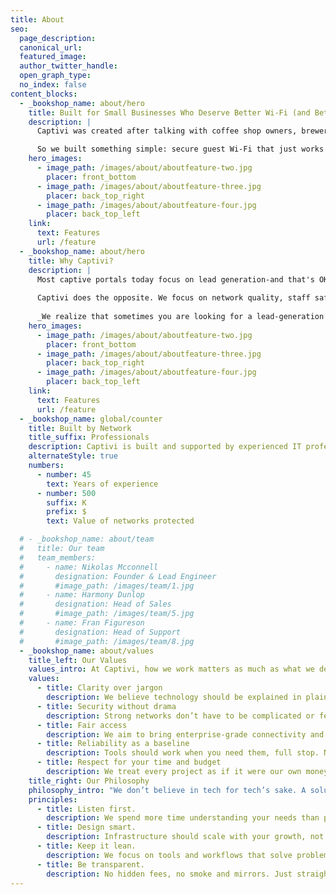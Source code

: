 ```yaml
---
title: About
seo:
  page_description:
  canonical_url:
  featured_image:
  author_twitter_handle:
  open_graph_type:
  no_index: false
content_blocks:
  - _bookshop_name: about/hero
    title: Built for Small Businesses Who Deserve Better Wi‑Fi (and Better Networks)
    description: |
      Captivi was created after talking with coffee shop owners, brewery managers, and others in the hospitality space — people who were tired of resetting Wi‑Fi passwords, dealing with staff questions, or paying for features they’d never use.

      So we built something simple: secure guest Wi‑Fi that just works — backed by world class cloud components, and real support, no marketing fluff.
    hero_images:
      - image_path: /images/about/aboutfeature-two.jpg
        placer: front_bottom
      - image_path: /images/about/aboutfeature-three.jpg
        placer: back_top_right
      - image_path: /images/about/aboutfeature-four.jpg
        placer: back_top_left
    link:
      text: Features
      url: /feature
  - _bookshop_name: about/hero
    title: Why Captivi?
    description: |
      Most captive portals today focus on lead generation-and that's OK. But... they ask your guests for phone numbers, email addresses, or other information that -at best- slows the experience down and causes friction. That data is then turned around and positioned for marketingor resale. That’s not always what you signed up for.
      
      Captivi does the opposite. We focus on network quality, staff safety, and customer experience.
      
      _We realize that sometimes you are looking for a lead-generation platform, and if that's the case we're happy to recommend some amazing products (that aren't Captivi). Satisfaction with your network is one of our core tenants, and we know that doesn't always mean it's with us!_
    hero_images:
      - image_path: /images/about/aboutfeature-two.jpg
        placer: front_bottom
      - image_path: /images/about/aboutfeature-three.jpg
        placer: back_top_right
      - image_path: /images/about/aboutfeature-four.jpg
        placer: back_top_left
    link:
      text: Features
      url: /feature
  - _bookshop_name: global/counter
    title: Built by Network
    title_suffix: Professionals
    description: Captivi is built and supported by experienced IT professionals who work with networks of all shapes and backgrounds every day. We’re not a venture-backed startup — we’re a small, independent team who believe every business deserves secure, reliable network without jumping through hoops.
    alternateStyle: true
    numbers:
      - number: 45
        text: Years of experience
      - number: 500
        suffix: K
        prefix: $
        text: Value of networks protected

  # - _bookshop_name: about/team
  #   title: Our team
  #   team_members:
  #     - name: Nikolas Mcconnell
  #       designation: Founder & Lead Engineer
  #       #image_path: /images/team/1.jpg
  #     - name: Harmony Dunlop
  #       designation: Head of Sales
  #       #image_path: /images/team/5.jpg
  #     - name: Fran Figureson
  #       designation: Head of Support
  #       #image_path: /images/team/8.jpg
  - _bookshop_name: about/values
    title_left: Our Values
    values_intro: At Captivi, how we work matters as much as what we deliver. Our values keep things practical, clear, and focused on helping small businesses thrive.
    values:
      - title: Clarity over jargon
        description: We believe technology should be explained in plain English, not buried in acronyms or buzzwords. If you can’t understand it, it isn’t a solution.
      - title: Security without drama
        description: Strong networks don’t have to be complicated or fear-driven. We put guardrails in place quietly so you can focus on running your business.
      - title: Fair access
        description: We aim to bring enterprise-grade connectivity and support to small businesses, especially those who are usually priced out of “big IT.”
      - title: Reliability as a baseline
        description: Tools should work when you need them, full stop. No excuses, no endless troubleshooting.
      - title: Respect for your time and budget
        description: We treat every project as if it were our own money on the line, because we know it is for you.
    title_right: Our Philosophy
    philosophy_intro: "We don’t believe in tech for tech’s sake. A solution is only as good as its ability to make your day easier, safer, and more productive. Our approach is simple:"
    principles:
      - title: Listen first.
        description: We spend more time understanding your needs than pitching canned solutions.
      - title: Design smart.
        description: Infrastructure should scale with your growth, not box you in.
      - title: Keep it lean.
        description: We focus on tools and workflows that solve problems directly, without bloat.
      - title: Be transparent.
        description: No hidden fees, no smoke and mirrors. Just straightforward advice and execution.
---
```

